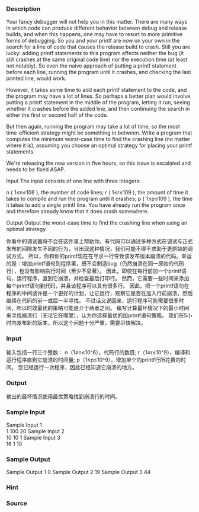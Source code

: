 
### Description
Your fancy debugger will not help you in this matter. There are many ways in which code can produce different behavior between debug and release builds, and when this happens, one may have to resort to more primitive forms of debugging.
So you and your printf are now on your own in the search for a line of code that causes the release build to crash. Still you are lucky: adding printf statements to this program affects neither the bug (it still crashes at the same original code line) nor the execution time (at least not notably). So even the naive approach of putting a printf statement before each line, running the program until it crashes, and checking the last printed line, would work.

However, it takes some time to add each printf statement to the code, and the program may have a lot of lines. So perhaps a better plan would involve putting a printf statement in the middle of the program, letting it run, seeing whether it crashes before the added line, and then continuing the search in either the first or second half of the code.

But then again, running the program may take a lot of time, so the most time-efficient strategy might be something in between. Write a program that computes the minimum worst-case time to find the crashing line (no matter where it is), assuming you choose an optimal strategy for placing your printf statements.

We're releasing the new version in five hours, so this issue is escalated and needs to be fixed ASAP.

Input
The input consists of one line with three integers:

n ( 1≤n≤106 ), the number of code lines;
r ( 1≤r≤109 ), the amount of time it takes to compile and run the program until it crashes;
p ( 1≤p≤109 ), the time it takes to add a single printf line.
You have already run the program once and therefore already know that it does crash somewhere.

Output
Output the worst-case time to find the crashing line when using an optimal strategy.

你看中的调试器将不会在这件事上帮助你。有代码可以通过多种方式在调试与正式发布的间隙发生不同的行为，当出现这种情况，我们可能不得不求助于更原始的调试方式。
所以，你和你的printf现在在寻求一行导致该发布版本崩溃的代码。幸运的是：增加printf语句到程序里，既不会制造bug（仍然崩溃在同一原始的代码行），也没有影响执行时间（至少不显著）。 因此，即使在每行前加一个printf语句，运行程序，直到它崩溃，并检查最后打印行。
然而，它需要一些时间来添加每个printf语句到代码，并且该程序可以具有很多行。
因此，把一个printf语句在程序的中间或许是一个更好的计划，让它运行，观察它是否在加入行前崩溃，然后继续在代码的前一或后一半寻找。
不过话又说回来，运行程序可能需要很多时间，所以时效最优的策略可能是介于两者之间。
编写计算最坏情况下的最小时间来寻找崩溃行（无论它在哪里），认为你选择最优的加printf语句策略。
我们在5小时内发布新的版本，所以这个问题十分严重，需要尽快解决。

### Input
输入包括一行三个整数：
n（1≤n≤10^6），代码行的数目;
r（1≤r≤10^9），编译和运行程序直到它崩溃的时间量;
p（1≤p≤10^9），增加单个的printf行所花费的时间。
您已经运行一次程序，因此已经知道它崩溃的地方。

### Output
输出的最坏情况使用最优策略找到崩溃行的时间。

### Sample Input
Sample Input 1	
1 100 20 
Sample Input 2	
10 10 1 
Sample Input 3	
16 1 10
### Sample Output
Sample Output 1
0
Sample Output 2
19
Sample Output 3
44

### Hint

### Source
